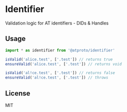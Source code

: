# Identifier

Validation logic for AT identifiers - DIDs & Handles

## Usage

```typescript
import * as identifier from '@atproto/identifier'

isValid('alice.test', ['.test']) // returns true
ensureValid('alice.test', ['.test']) // returns void

isValid('al!ce.test', ['.test']) // returns false
ensureValid('al!ce.test', ['.test']) // throws
```

## License

MIT